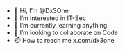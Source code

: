 - 👋 Hi, I’m @Dx3One
- 👀 I’m interested in IT-Sec
- 🌱 I’m currently learning anything
- 💞️ I’m looking to collaborate on Code
- 📫 How to reach me x.com/dx3one

<!---
Dx3One/Dx3One is a ✨ special ✨ repository because its `README.md` (this file) appears on your GitHub profile.
You can click the Preview link to take a look at your changes.
--->
